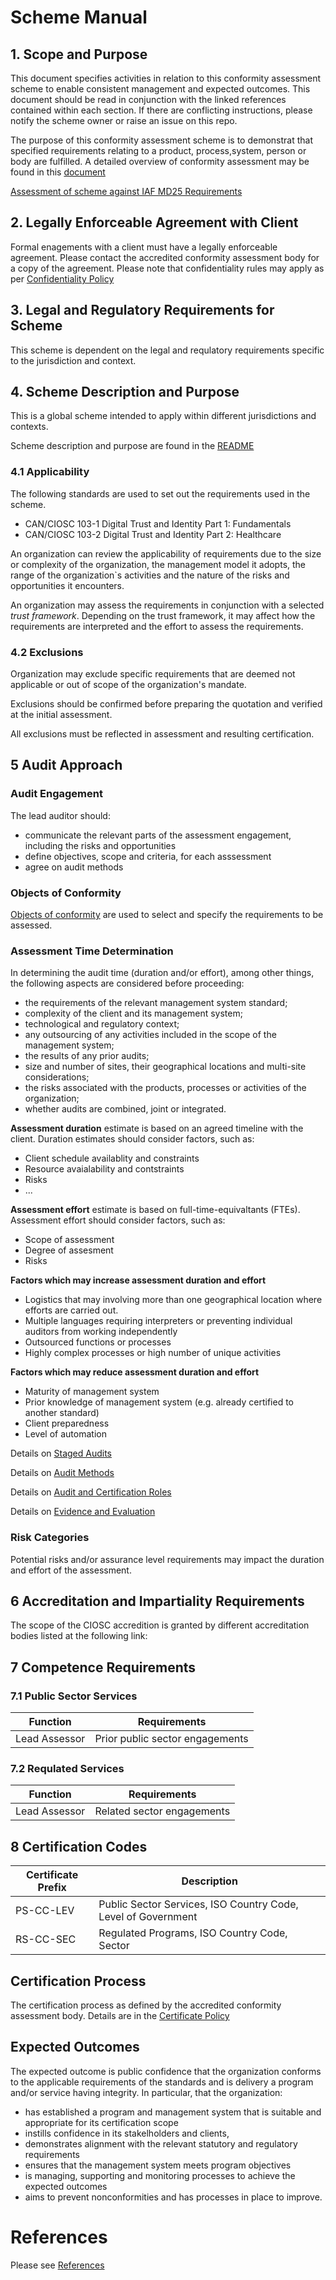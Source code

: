# Scheme Manual

## 1. Scope and Purpose

This document specifies activities in relation to this conformity assessment scheme to enable consistent management and expected outcomes. This document should be read in conjunction with the linked references contained within each section. If there are conflicting instructions, please notify the scheme owner or raise an issue on this repo.

The purpose of this conformity assessment scheme is to demonstrat that specified requirements relating to a product, process,system, person or body are fulfilled. A detailed overview of conformity assessment may be found in this [document](./docs/conformity-assessment.md)

[Assessment of scheme against IAF MD25 Requirements](iaf-md25-requirements.md)

## 2. Legally Enforceable Agreement with Client

Formal enagements with a client must have a legally enforceable agreement. Please contact the accredited conformity assessment body for a copy of the agreement. Please note that confidentiality rules may apply as per [Confidentiality Policy](../public-information/confidentiality-policy.md)

## 3. Legal and Regulatory Requirements for Scheme

This scheme is dependent on the legal and requlatory requirements specific to the jurisdiction and context.

## 4. Scheme Description and Purpose

This is a global scheme intended to apply within different jurisdictions and contexts.

Scheme description and purpose are found in the [README](../README.md)

### 4.1 Applicability

The following standards are used to set out the requirements used in the scheme.

* CAN/CIOSC 103-1 Digital Trust and Identity Part 1: Fundamentals
* CAN/CIOSC 103-2 Digital Trust and Identity Part 2: Healthcare

An organization can review the applicability of requirements due to the size or complexity of the organization, the management model it adopts, the range of the organization`s activities and the nature of the risks and opportunities it encounters.

An organization may assess the requirements in conjunction with a selected *trust framework*. Depending on the trust framework, it may affect how the requirements are interpreted and the effort to assess the requirements.

### 4.2 Exclusions

Organization may exclude specific requirements that are deemed not applicable or out of scope of the organization's mandate.

Exclusions should be confirmed before preparing the quotation and verified at the initial assessment.

All exclusions must be reflected in assessment and resulting certification.

## 5 Audit Approach

### Audit Engagement

The lead auditor should:

* communicate the relevant parts of the assessment engagement, including the risks and opportunities
* define objectives, scope and criteria, for each asssessment
* agree on audit methods

### Objects of Conformity

[Objects of conformity](./objects-of-conformity.md) are used to select and specify the requirements to be assessed.

### Assessment Time Determination

In determining the audit time (duration and/or effort), among other things, the following aspects are considered before proceeding:

* the requirements of the relevant management system standard;
* complexity of the client and its management system;
* technological and regulatory context;
* any outsourcing of any activities included in the scope of the management system;
* the results of any prior audits;
* size and number of sites, their geographical locations and multi-site considerations;
* the risks associated with the products, processes or activities of the organization;
* whether audits are combined, joint or integrated.

**Assessment duration** estimate is based on an agreed timeline with the client. Duration estimates should consider factors, such as:

* Client schedule availablity and constraints
* Resource avaialability and contstraints
* Risks
* ...

**Assessment effort** estimate is based on full-time-equivaltants (FTEs). Assessment effort should consider factors, such as:

* Scope of assessment
* Degree of assesment
* Risks

**Factors which may increase assessment duration and effort**

* Logistics that may involving more than one geographical location where efforts are carried out.
* Multiple languages requiring interpreters or preventing individual auditors from working independently
* Outsourced functions or processes
* Highly complex processes or high number of unique activities

**Factors which may reduce assessment duration and effort**

* Maturity of management system
* Prior knowledge of management system (e.g. already certified to another standard)
* Client preparedness
* Level of automation

Details on [Staged Audits](staged-audits.md)

Details on [Audit Methods](audit-methods.md)

Details on [Audit and Certification Roles](./audit-cert-roles.md)

Details on [Evidence and Evaluation](./evidence-evaluation.md)

### Risk Categories
Potential risks and/or assurance level requirements may impact the duration and effort of the assessment.

## 6 Accreditation and Impartiality Requirements

The scope of the CIOSC accredition is granted by different accreditation bodies listed at the following link:

## 7 Competence Requirements

### 7.1 Public Sector Services

|Function|Requirements|
|---|---|
Lead Assessor| Prior public sector engagements|

### 7.2 Requlated Services
Function|Requirements|
|---|---|
Lead Assessor| Related sector engagements|



## 8 Certification Codes

|Certificate Prefix|Description|
|---|---|
|PS-CC-LEV|Public Sector Services, ISO Country Code, Level of Government|
|RS-CC-SEC|Regulated Programs, ISO Country Code, Sector|


## Certification Process

The certification process as defined by the accredited conformity assessment body. Details are in the [Certificate Policy](../public-information/certificate-issuance.md) 

## Expected Outcomes

The expected outcome is public confidence that the organization conforms to the applicable requirements of
the standards and is delivery a program and/or service having integrity. In particular, that the organization:
* has established a program and management system that is suitable and appropriate for its certification scope
* instills confidence in its stakelholders and clients, 
* demonstrates alignment  with the relevant statutory and regulatory requirements 
* ensures that the management system meets program objectives 
* is managing, supporting and monitoring processes to achieve the expected outcomes
* aims to prevent nonconformities and has processes in place to improve.

# References

Please see [References](./references.md)